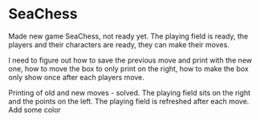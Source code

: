 # SeaChess

Made new game SeaChess, not ready yet. The playing field is ready, the players and their characters are ready, they can make their moves.

I need to figure out how to save the previous move and print with the new one, how to move the box to only print on the right, how to make the box only show once after each players move.

Printing of old and new moves - solved.
The playing field sits on the right and the points on the left.
The playing field is refreshed after each move.
Add some color

